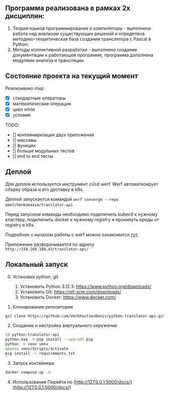 ## Программа реализована в рамках 2х дисциплин: 
1. Теория языков программирования и компиляторы - выполнена работа над анализом существующих решений и определена методико-теоритическая база создания транслятора с Pascal в Python;
2. Методы коллективной разработки - выполнено создание документации к работающей программе, программа дополнена модулями анализа и трансляции.

## Состояние проекта на текущий момент
Реализивано mvp:
- [x] стандартные операторы
- [x] математические операции
- [x] цикл while
- [x] условия

TODO:
- [] контейниризация двух приложений
- [] массивы
- [] функции
- [] больше модульных тестов
- [] end to end тесты

## Деплой
Для деплоя используется инструмент ci/cd werf. Werf автоматизирует сборку образа и его доставку в k8s. 

Деплой запускается командой `werf converge --repo omelchenkomaxim/translator-api`.

Перед запуском команды необходимо подключить kubectl к нужному кластеру, подключить docker к нужному registry и прокинуть креды от registry в k8s.

Подробнее с началом работы с werf можно ознакомится [тут](https://ru.werf.io/guides/django/100_basic/20_cluster.html).

Приложение разворачивается по адресу `http://158.160.180.43/translator-api/`


## Локальный запуск
0. Установка python, git
    1. Установить Python 3.12.3: https://www.python.org/downloads/
    2. Установить Git: https://git-scm.com/downloads/
    3. Установить Docker: https://www.docker.com/

1. Клонирование репозитория
```bash
git clone https://github.com/VerkhovtsovDenis/python-translator-api.git
```

2. Создание и настройка виртуального окружения
```bash
cd python-translator-api
python.exe -m pip install --upgrade pip
python -m venv venv
source venv/Scripts/activate
pip install -r requirements.txt
```

3. Запуск контейнера
```bash
docker compose up -d
```

4. Использование
Перейти по [http://127.0.0.1:5000/docs/](http://127.0.0.1:5000/docs/)
